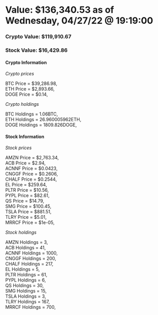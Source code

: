 # Value: $136,340.53 as of Wednesday, 04/27/22 @ 19:19:00 

### Crypto Value: $119,910.67

### Stock Value: $16,429.86

#### Crypto Information 
*Crypto prices* 

BTC Price = $39,286.98,  
ETH Price = $2,893.66,  
DOGE Price = $0.14,  


*Crypto holdings* 

BTC Holdings = 1.06BTC,  
ETH Holdings = 26.960005962ETH,  
DOGE Holdings = 1809.826DOGE,  


#### Stock Information 

*Stock prices* 

AMZN Price = $2,763.34,  
ACB Price = $2.94,  
ACNNF Price = $0.0423,  
CNGGF Price = $0.2606,  
CHALF Price = $0.2544,  
EL Price = $259.64,  
PLTR Price = $10.56,  
PYPL Price = $82.61,  
QS Price = $14.79,  
SMG Price = $100.45,  
TSLA Price = $881.51,  
TLRY Price = $5.01,  
MRRCF Price = $1e-05,  


*Stock holdings* 

AMZN Holdings = 3,  
ACB Holdings = 41,  
ACNNF Holdings = 1000,  
CNGGF Holdings = 200,  
CHALF Holdings = 217,  
EL Holdings = 5,  
PLTR Holdings = 61,  
PYPL Holdings = 6,  
QS Holdings = 30,  
SMG Holdings = 15,  
TSLA Holdings = 3,  
TLRY Holdings = 167,  
MRRCF Holdings = 700,  


